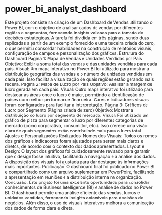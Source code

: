 # power_bi_analyst_dashboard
 Este projeto consiste na criação de um Dashboard de Vendas utilizando o Power BI, com o objetivo de analisar dados de vendas por diferentes regiões e segmentos, fornecendo insights valiosos para a tomada de decisões estratégicas.  A tarefa foi dividida em três páginas, sendo duas replicadas a partir de um exemplo fornecido e uma terceira criada do zero, o que permitiu consolidar habilidades na construção de relatórios visuais, configuração de campos e personalização dos gráficos.  Estrutura do Dashboard Página 1: Mapa de Vendas e Unidades Vendidas por País Objetivo: Exibir a soma total das vendas e das unidades vendidas para cada país. Visual: Um mapa interativo no Power BI foi utilizado para mostrar a distribuição geográfica das vendas e o número de unidades vendidas em cada país. Isso facilita a visualização de quais regiões estão gerando mais receita. Página 2: Mapa de Lucro por País Objetivo: Analisar a margem de lucro gerada em cada país. Visual: Outro mapa interativo foi utilizado para destacar as áreas onde o lucro é maior, permitindo a identificação de países com melhor performance financeira. Cores e indicadores visuais foram configurados para facilitar a interpretação. Página 3: Gráficos de Lucro por Segmento (Página criada do zero) Objetivo: Mostrar a distribuição do lucro por segmento de mercado. Visual: Foi utilizado um gráfico de pizza para segmentar o lucro por diferentes categorias de mercado (como corporativo, consumidor, etc.). Isso oferece uma visão clara de quais segmentos estão contribuindo mais para o lucro total. Ajustes e Personalizações Realizados: Nomes dos Visuais: Todos os nomes dos gráficos e indicadores foram ajustados para serem mais claros e diretos, de acordo com o contexto dos dados apresentados. Layout e Design: O layout dos gráficos foi cuidadosamente revisado para garantir que o design fosse intuitivo, facilitando a navegação e a análise dos dados. A disposição dos visuais foi ajustada para dar destaque às informações mais importantes. Publicação: O dashboard final foi publicado no Power BI e compartilhado como um arquivo suplementar em PowerPoint, facilitando a apresentação em reuniões e a distribuição interna na organização. Conclusão: Este projeto foi uma excelente oportunidade para consolidar conhecimentos de Business Intelligence (BI) e análise de dados no Power BI. O dashboard permite uma análise eficiente das vendas, lucros e unidades vendidas, fornecendo insights acionáveis para decisões de negócios. Além disso, o uso de visuais interativos melhora a comunicação dos dados de forma clara e direta.
